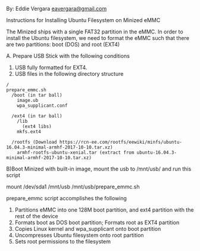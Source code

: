 By: Eddie Vergara
eavergara@gmail.com

Instructions for Installing Ubuntu Filesystem on Minized eMMC 

The Minized ships with a single FAT32 partition in the eMMC.  In order
to install the Ubuntu filesystem, we need to format the eMMC such that 
there are two partitions: boot (DOS) and root (EXT4)

A. Prepare USB Stick with the following conditions
  1. USB fully formatted for EXT4.  
  2. USB files in the following directory structure

    /
    prepare_emmc.sh 
      /boot (in tar ball)
        image.ub
        wpa_supplicant.conf

      /ext4 (in tar ball)
        /lib
          (ext4 libs)
        mkfs.ext4

      /rootfs (Download https://rcn-ee.com/rootfs/eewiki/minfs/ubuntu-16.04.3-minimal-armhf-2017-10-10.tar.xz) 
        armhf-rootfs-ubuntu-xenial.tar (extract from ubuntu-16.04.3-minimal-armhf-2017-10-10.tar.xz)

B)Boot Minized with built-in image, mount the usb to /mnt/usb/ and run this script
  
  mount /dev/sda1 /mnt/usb
  /mnt/usb/prepare_emmc.sh
  
prepare_emmc script accomplishes the following
1) Partitions eMMC into one 128M boot partition, and ext4 partition with the rest of the device
2) Formats boot as DOS boot partition; Formats root as EXT4 partition 
3) Copies Linux kernel and wpa_supplicant onto boot partition
4) Uncompresses Ubuntu filesystem onto root partition
5) Sets root permissions to the filesystem


